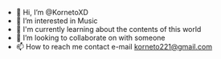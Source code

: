 - 👋 Hi, I’m @KornetoXD
- 👀 I’m interested in Music
- 🌱 I'm currently learning about the contents of this world
- 💞️ I’m looking to collaborate on with someone
- 📫 How to reach me contact e-mail korneto221@gmail.com

<!---
KornetoXD/KornetoXD is a ✨ special ✨ repository because its `README.md` (this file) appears on your GitHub profile.
You can click the Preview link to take a look at your changes.
--->
